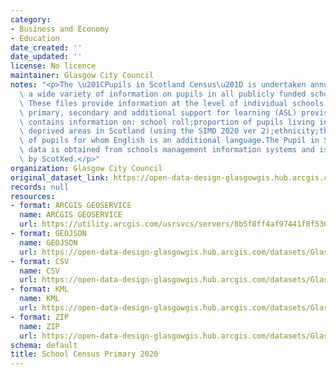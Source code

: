 ```yaml
---
category:
- Business and Economy
- Education
date_created: ''
date_updated: ''
license: No licence
maintainer: Glasgow City Council
notes: "<p>The \u201CPupils in Scotland Census\u201D is undertaken annually and collates\
  \ a wide variety of information on pupils in all publicly funded schools in Scotland.\
  \ These files provide information at the level of individual schools separated into\
  \ primary, secondary and additional support for learning (ASL) provision.Each file\
  \ contains information on: school roll;proportion of pupils living in the 20% most\
  \ deprived areas in Scotland (using the SIMD 2020 ver 2);ethnicity;the proportion\
  \ of pupils for whom English is an additional language.The Pupil in Scotland census\
  \ data is obtained from schools management information systems and is validated\
  \ by ScotXed.</p>"
organization: Glasgow City Council
original_dataset_link: https://open-data-design-glasgowgis.hub.arcgis.com/maps/GlasgowGIS::school-census-primary-2020
records: null
resources:
- format: ARCGIS GEOSERVICE
  name: ARCGIS GEOSERVICE
  url: https://utility.arcgis.com/usrsvcs/servers/8b5f8ff4af97441f8f53625d58de1de4/rest/services/OPEN_DATA/School_Census_Primary_2020/MapServer/0
- format: GEOJSON
  name: GEOJSON
  url: https://open-data-design-glasgowgis.hub.arcgis.com/datasets/GlasgowGIS::school-census-primary-2020.geojson?outSR=%7B%22latestWkid%22%3A27700%2C%22wkid%22%3A27700%7D
- format: CSV
  name: CSV
  url: https://open-data-design-glasgowgis.hub.arcgis.com/datasets/GlasgowGIS::school-census-primary-2020.csv?outSR=%7B%22latestWkid%22%3A27700%2C%22wkid%22%3A27700%7D
- format: KML
  name: KML
  url: https://open-data-design-glasgowgis.hub.arcgis.com/datasets/GlasgowGIS::school-census-primary-2020.kml?outSR=%7B%22latestWkid%22%3A27700%2C%22wkid%22%3A27700%7D
- format: ZIP
  name: ZIP
  url: https://open-data-design-glasgowgis.hub.arcgis.com/datasets/GlasgowGIS::school-census-primary-2020.zip?outSR=%7B%22latestWkid%22%3A27700%2C%22wkid%22%3A27700%7D
schema: default
title: School Census Primary 2020
---
```

